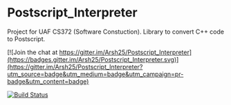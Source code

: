 # Postscript_Interpreter

Project for UAF CS372 (Software Constuction). Library to convert C++ code to Postscript.

[![Join the chat at https://gitter.im/Arsh25/Postscript_Interpreter](https://badges.gitter.im/Arsh25/Postscript_Interpreter.svg)](https://gitter.im/Arsh25/Postscript_Interpreter?utm_source=badge&utm_medium=badge&utm_campaign=pr-badge&utm_content=badge)
  
[![Build Status](https://travis-ci.org/Arsh25/Postscript_Interpreter.svg?branch=master)](https://travis-ci.org/Arsh25/Postscript_Interpreter)

